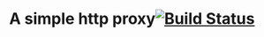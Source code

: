 A simple http proxy[![Build Status](https://secure.travis-ci.org/isakb/simple-proxy.png)](http://travis-ci.org/isakb/simple-proxy)
==================

